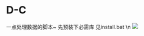 # D-C
一点处理数据的脚本~
先预装下必需库 见install.bat \n
![](https://github.com/entangle1993/Data-Coping/blob/master/sz.jpg?raw=true)
